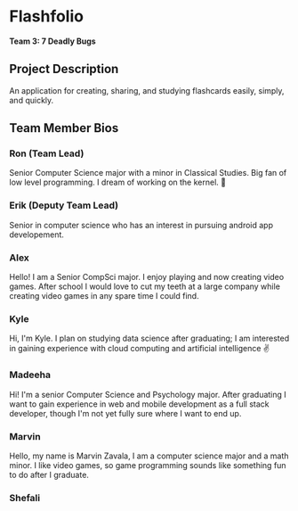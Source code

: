 # Flashfolio

**Team 3: 7 Deadly Bugs**

## Project Description
An application for creating, sharing, and studying flashcards easily, simply, and quickly.

## Team Member Bios

### Ron (Team Lead)

Senior Computer Science major with a minor in Classical Studies. Big fan of low level programming. I dream of working on the kernel. 🐧

### Erik (Deputy Team Lead)

Senior in computer science who has an interest in pursuing android app developement.

### Alex

Hello! I am a Senior CompSci major. I enjoy playing and now creating video games. After school I would love to cut my teeth at a large company while creating video games in any spare time I could find.

### Kyle

Hi, I'm Kyle. I plan on studying data science after graduating; I am interested in gaining experience with cloud computing and artificial intelligence ✌

### Madeeha

Hi! I'm a senior Computer Science and Psychology major. After graduating I want to gain experience in web and mobile development as a full stack developer, though I'm not yet fully sure where I want to end up.

### Marvin
Hello, my name is Marvin Zavala, I am a computer science major and a math minor. I like video games, so game programming sounds like something fun to do after I graduate.

### Shefali

